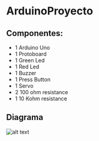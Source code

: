 # ArduinoProyecto

## Componentes:

- 1 Arduino Uno
- 1 Protoboard
- 1 Green Led 
- 1 Red Led
- 1 Buzzer 
- 1 Press Button
- 1 Servo
- 2 100 ohm resistance
- 1 10 Kohm resistance

## Diagrama

![alt text](https://github.com/MarceloMosquera/ArduinoProyecto/blob/master/diagrama.png)

